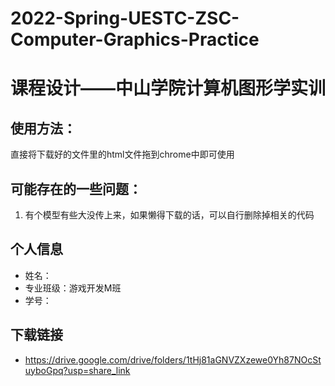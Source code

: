 # 2022-Spring-UESTC-ZSC-Computer-Graphics-Practice

# 课程设计——中山学院计算机图形学实训

## 使用方法：

直接将下载好的文件里的html文件拖到chrome中即可使用

## 可能存在的一些问题：

1. 有个模型有些大没传上来，如果懒得下载的话，可以自行删除掉相关的代码

## 个人信息
- 姓名：
- 专业班级：游戏开发M班
- 学号：

## 下载链接
- https://drive.google.com/drive/folders/1tHj81aGNVZXzewe0Yh87NOcStuyboGpq?usp=share_link
